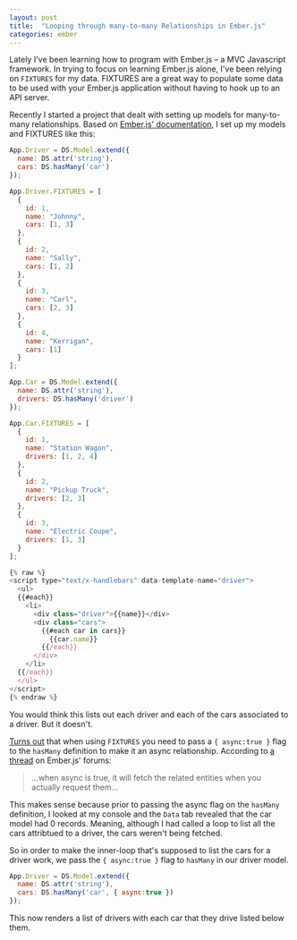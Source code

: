 ```yaml
---
layout: post
title:  "Looping through many-to-many Relationships in Ember.js"
categories: ember
---
```


Lately I've been learning how to program with Ember.js &ndash; a MVC Javascript framework. In trying to focus on learning Ember.js alone, I've been relying on `FIXTURES` for my data. FIXTURES are a great way to populate some data to be used with your Ember.js application without having to hook up to an API server.

Recently I started a project that dealt with setting up models for many-to-many relationships. Based on <a href="http://emberjs.com/guides/models/defining-models/#toc_many-to-many" target="_blank">Ember.js' documentation</a>, I set up my models and FIXTURES like this:

```javascript
App.Driver = DS.Model.extend({
  name: DS.attr('string'),
  cars: DS.hasMany('car')
});

App.Driver.FIXTURES = [
  {
    id: 1,
    name: "Johnny",
    cars: [1, 3]
  },
  {
    id: 2,
    name: "Sally",
    cars: [1, 2]
  },
  {
    id: 3,
    name: "Carl",
    cars: [2, 3]
  },
  {
    id: 4,
    name: "Kerrigan",
    cars: [1]
  }
];

App.Car = DS.Model.extend({
  name: DS.attr('string'),
  drivers: DS.hasMany('driver')
});

App.Car.FIXTURES = [
  {
    id: 1,
    name: "Station Wagon",
    drivers: [1, 2, 4]
  },
  {
    id: 2,
    name: "Pickup Truck",
    drivers: [2, 3]
  },
  {
    id: 3,
    name: "Electric Coupe",
    drivers: [1, 3]
  }
];
```

```javascript
{% raw %}
<script type="text/x-handlebars" data-template-name="driver">
  <ul>
  {{#each}}
    <li>
      <div class="driver">{{name}}</div>
      <div class="cars">
        {{#each car in cars}}
          {{car.name}}
        {{/each}}
      </div>
    </li>
  {{/each}}
  </ul>
</script>
{% endraw %}
```

You would think this lists out each driver and each of the cars associated to a driver. But it doesn't.

<a href="http://stackoverflow.com/a/23559020/703220" target="_blank">Turns out</a> that when using `FIXTURES` you need to pass a `{ async:true }` flag to the `hasMany` definition to make it an async relationship. According to <a href="http://discuss.emberjs.com/t/what-is-an-async-relationship-async-true-vs-async-false/4107/3" target="_blank">a thread</a> on Ember.js' forums:

> ...when async is true, it will fetch the related entities when you actually request them...

This makes sense because prior to passing the async flag on the `hasMany` definition, I looked at my console and the `Data` tab revealed that the car model had 0 records. Meaning, although I had called a loop to list all the cars attribtued to a driver, the cars weren't being fetched.

So in order to make the inner-loop that's supposed to list the cars for a driver work, we pass the `{ async:true }` flag to `hasMany` in our driver model.

```javascript
App.Driver = DS.Model.extend({
  name: DS.attr('string'),
  cars: DS.hasMany('car', { async:true })
});
```

This now renders a list of drivers with each car that they drive listed below them.
